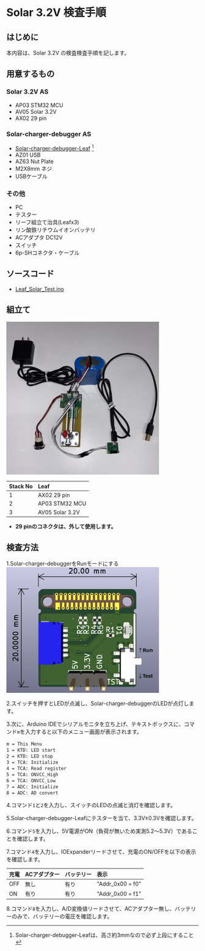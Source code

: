 # Solar 3.2V 検査手順
## はじめに
本内容は、Solar 3.2V の検査検査手順を記します。
## 用意するもの
### Solar 3.2V AS
* AP03 STM32 MCU  
* AV05 Solar 3.2V
* AX02 29 pin

### Solar-charger-debugger AS
* [Solar-charger-debugger-Leaf](https://github.com/Leafony/HW-Design-Files/tree/master/Solar-charger-debugger-Leaf) [^1]
* AZ01 USB
* AZ63 Nut Plate
* M2X8mm ネジ
* USBケーブル 
[^1]:Solar-charger-debugger-Leafは、高さ約3mmなので必ず上段にすること
### その他
* PC
* テスター
* リーフ組立て治具(Leafx3)
* リン酸鉄リチウムイオンバッテリ
* ACアダプタ DC12V
* スイッチ
* 6p-SHコネクタ・ケーブル

## ソースコード
* [Leaf_Solar_Test.ino](https://github.com/Leafony/Sample-Sketches/blob/master/Leaf_Solar_Test/Leaf_Solar_Test.ino)
## 組立て
<img src="./docs/Solar_3.2V_Test-3.jpg" width="400" />

|Stack No| Leaf | 
| :---  | :--- | 
|1 | AX02 29 pin |
|2|  AP03 STM32 MCU| 
|3|  AV05 Solar 3.2V| 
* **29 pinのコネクタは、外して使用します。**


## 検査方法
1.Solar-charger-debuggerをRunモードにする
<img src="./docs/Solar-charger-debugger-Leaf_3d.png" width="400" />

2.スイッチを押すとLEDが点滅し、Solar-charger-debuggerのLEDが点灯します。

3.次に、Arduino IDEでシリアルモニタを立ち上げ、テキストボックスに、コマンド`m`を入力すると以下のメニュー画面が表示されます。
 ```
 m = This Menu
 1 = KTD: LED start
 2 = KTD: LED stop
 3 = TCA: Initialize
 4 = TCA: Read register
 5 = TCA: ONVCC_High
 6 = TCA: ONVCC_Low
 7 = ADC: Initialize
 8 = ADC: AD convert
 ```
4.コマンド`1`と`2`を入力し、スイッチのLEDの点滅と消灯を確認します。

5.Solar-charger-debugger-Leafにテスターを当て、3.3V±0.3Vを確認します。
 
6.コマンド`5`を入力し、5V電源がON（負荷が無いため実測5.2～5.3V）であることを確認します。

7.コマンド`4`を入力し、IOExpanderリードさせて、充電のON/OFFを以下の表示を確認します。

| 充電 | ACアダプター | バッテリー | 表示|
| :---  | :--- | :--- | :--- |
|OFF |  無し | 有り |"Addr_0x00 = f0" |
|ON|  有り | 有り | "Addr_0x00 = f1"  |

8.コマンド`8`を入力し、A/D変換値リードさせて、ACアダプター無し、バッテリーのみで、バッテリーの電圧を確認します。

